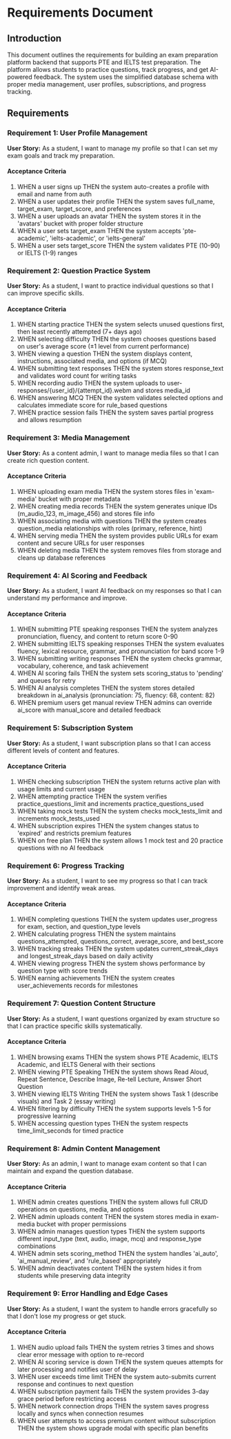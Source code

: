 # Requirements Document

## Introduction

This document outlines the requirements for building an exam preparation platform backend that supports PTE and IELTS test preparation. The platform allows students to practice questions, track progress, and get AI-powered feedback. The system uses the simplified database schema with proper media management, user profiles, subscriptions, and progress tracking.

## Requirements

### Requirement 1: User Profile Management

**User Story:** As a student, I want to manage my profile so that I can set my exam goals and track my preparation.

#### Acceptance Criteria

1. WHEN a user signs up THEN the system auto-creates a profile with email and name from auth
2. WHEN a user updates their profile THEN the system saves full_name, target_exam, target_score, and preferences
3. WHEN a user uploads an avatar THEN the system stores it in the 'avatars' bucket with proper folder structure
4. WHEN a user sets target_exam THEN the system accepts 'pte-academic', 'ielts-academic', or 'ielts-general'
5. WHEN a user sets target_score THEN the system validates PTE (10-90) or IELTS (1-9) ranges

### Requirement 2: Question Practice System

**User Story:** As a student, I want to practice individual questions so that I can improve specific skills.

#### Acceptance Criteria

1. WHEN starting practice THEN the system selects unused questions first, then least recently attempted (7+ days ago)
2. WHEN selecting difficulty THEN the system chooses questions based on user's average score (±1 level from current performance)
3. WHEN viewing a question THEN the system displays content, instructions, associated media, and options (if MCQ)
4. WHEN submitting text responses THEN the system stores response_text and validates word count for writing tasks
5. WHEN recording audio THEN the system uploads to user-responses/{user_id}/{attempt_id}.webm and stores media_id
6. WHEN answering MCQ THEN the system validates selected options and calculates immediate score for rule_based questions
7. WHEN practice session fails THEN the system saves partial progress and allows resumption

### Requirement 3: Media Management

**User Story:** As a content admin, I want to manage media files so that I can create rich question content.

#### Acceptance Criteria

1. WHEN uploading exam media THEN the system stores files in 'exam-media' bucket with proper metadata
2. WHEN creating media records THEN the system generates unique IDs (m_audio_123, m_image_456) and stores file info
3. WHEN associating media with questions THEN the system creates question_media relationships with roles (primary, reference, hint)
4. WHEN serving media THEN the system provides public URLs for exam content and secure URLs for user responses
5. WHEN deleting media THEN the system removes files from storage and cleans up database references

### Requirement 4: AI Scoring and Feedback

**User Story:** As a student, I want AI feedback on my responses so that I can understand my performance and improve.

#### Acceptance Criteria

1. WHEN submitting PTE speaking responses THEN the system analyzes pronunciation, fluency, and content to return score 0-90
2. WHEN submitting IELTS speaking responses THEN the system evaluates fluency, lexical resource, grammar, and pronunciation for band score 1-9
3. WHEN submitting writing responses THEN the system checks grammar, vocabulary, coherence, and task achievement
4. WHEN AI scoring fails THEN the system sets scoring_status to 'pending' and queues for retry
5. WHEN AI analysis completes THEN the system stores detailed breakdown in ai_analysis (pronunciation: 75, fluency: 68, content: 82)
6. WHEN premium users get manual review THEN admins can override ai_score with manual_score and detailed feedback

### Requirement 5: Subscription System

**User Story:** As a student, I want subscription plans so that I can access different levels of content and features.

#### Acceptance Criteria

1. WHEN checking subscription THEN the system returns active plan with usage limits and current usage
2. WHEN attempting practice THEN the system verifies practice_questions_limit and increments practice_questions_used
3. WHEN taking mock tests THEN the system checks mock_tests_limit and increments mock_tests_used
4. WHEN subscription expires THEN the system changes status to 'expired' and restricts premium features
5. WHEN on free plan THEN the system allows 1 mock test and 20 practice questions with no AI feedback

### Requirement 6: Progress Tracking

**User Story:** As a student, I want to see my progress so that I can track improvement and identify weak areas.

#### Acceptance Criteria

1. WHEN completing questions THEN the system updates user_progress for exam, section, and question_type levels
2. WHEN calculating progress THEN the system maintains questions_attempted, questions_correct, average_score, and best_score
3. WHEN tracking streaks THEN the system updates current_streak_days and longest_streak_days based on daily activity
4. WHEN viewing progress THEN the system shows performance by question type with score trends
5. WHEN earning achievements THEN the system creates user_achievements records for milestones

### Requirement 7: Question Content Structure

**User Story:** As a student, I want questions organized by exam structure so that I can practice specific skills systematically.

#### Acceptance Criteria

1. WHEN browsing exams THEN the system shows PTE Academic, IELTS Academic, and IELTS General with their sections
2. WHEN viewing PTE Speaking THEN the system shows Read Aloud, Repeat Sentence, Describe Image, Re-tell Lecture, Answer Short Question
3. WHEN viewing IELTS Writing THEN the system shows Task 1 (describe visuals) and Task 2 (essay writing)
4. WHEN filtering by difficulty THEN the system supports levels 1-5 for progressive learning
5. WHEN accessing question types THEN the system respects time_limit_seconds for timed practice

### Requirement 8: Admin Content Management

**User Story:** As an admin, I want to manage exam content so that I can maintain and expand the question database.

#### Acceptance Criteria

1. WHEN admin creates questions THEN the system allows full CRUD operations on questions, media, and options
2. WHEN admin uploads content THEN the system stores media in exam-media bucket with proper permissions
3. WHEN admin manages question types THEN the system supports different input_type (text, audio, image, mcq) and response_type combinations
4. WHEN admin sets scoring_method THEN the system handles 'ai_auto', 'ai_manual_review', and 'rule_based' appropriately
5. WHEN admin deactivates content THEN the system hides it from students while preserving data integrity

### Requirement 9: Error Handling and Edge Cases

**User Story:** As a student, I want the system to handle errors gracefully so that I don't lose my progress or get stuck.

#### Acceptance Criteria

1. WHEN audio upload fails THEN the system retries 3 times and shows clear error message with option to re-record
2. WHEN AI scoring service is down THEN the system queues attempts for later processing and notifies user of delay
3. WHEN user exceeds time limit THEN the system auto-submits current response and continues to next question
4. WHEN subscription payment fails THEN the system provides 3-day grace period before restricting access
5. WHEN network connection drops THEN the system saves progress locally and syncs when connection resumes
6. WHEN user attempts to access premium content without subscription THEN the system shows upgrade modal with specific plan benefits
